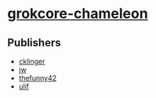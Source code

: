 # [grokcore-chameleon](https://pypi.org/project/grokcore-chameleon)



## Publishers
- [cklinger](https://pypi.org/user/cklinger)
- [jw](https://pypi.org/user/jw)
- [thefunny42](https://pypi.org/user/thefunny42)
- [ulif](https://pypi.org/user/ulif)

